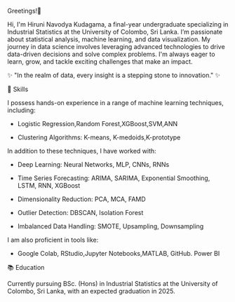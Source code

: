 Greetings!👋 

Hi, I'm Hiruni Navodya Kudagama, a final-year undergraduate specializing in Industrial Statistics at the University of Colombo, Sri Lanka. I’m passionate about statistical analysis, machine learning, and data visualization. My journey in data science involves leveraging advanced technologies to drive data-driven decisions and solve complex problems. I'm always eager to learn, grow, and tackle exciting challenges that make an impact.

✨ "In the realm of data, every insight is a stepping stone to innovation." ✨

🔧 Skills

I possess hands-on experience in a range of machine learning techniques, including:

* Logistic Regression,Random Forest,XGBoost,SVM,ANN

* Clustering Algorithms: K-means, K-medoids,K-prototype


In addition to these techniques, I have worked with:

* Deep Learning: Neural Networks, MLP, CNNs, RNNs
  
* Time Series Forecasting: ARIMA, SARIMA, Exponential Smoothing, LSTM, RNN, XGBoost

* Dimensionality Reduction: PCA, MCA, FAMD

* Outlier Detection: DBSCAN, Isolation Forest

*  Imbalanced Data Handling: SMOTE, Upsampling, Downsampling
  

I am also proficient in tools like:

* Google Colab, RStudio,Jupyter Notebooks,MATLAB, GitHub. Power BI

📚 Education

Currently pursuing BSc. (Hons) in Industrial Statistics at the University of Colombo, Sri Lanka, with an expected graduation in 2025.
